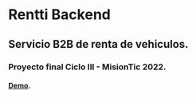 # Rentti Backend
## Servicio B2B de renta de vehiculos. 
### Proyecto final Ciclo III - MisionTic 2022.
#### [Demo](https://www.youtube.com/watch?v=hO80lVDl_lE).
